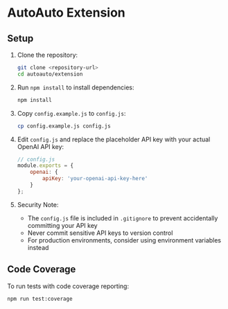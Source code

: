 # AutoAuto Extension

## Setup

1. Clone the repository:
   ```bash
   git clone <repository-url>
   cd autoauto/extension
   ```

2. Run `npm install` to install dependencies:
   ```bash
   npm install
   ```

3. Copy `config.example.js` to `config.js`:
   ```bash
   cp config.example.js config.js
   ```

4. Edit `config.js` and replace the placeholder API key with your actual OpenAI API key:
   ```javascript
   // config.js
   module.exports = {
       openai: {
           apiKey: 'your-openai-api-key-here'
       }
   };
   ```

5. Security Note:
   - The `config.js` file is included in `.gitignore` to prevent accidentally committing your API key
   - Never commit sensitive API keys to version control
   - For production environments, consider using environment variables instead

## Code Coverage

To run tests with code coverage reporting:

```bash
npm run test:coverage
```